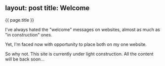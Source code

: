 layout: post
title: Welcome
-

{{ page.title }}

I've always hated the "welcome" messages on websites, almost as much as "in construction" ones.

Yet, I'm faced now with opportunity to place both on my one website.

So why not. This site is currently under light construction. All the content will be back soon...
